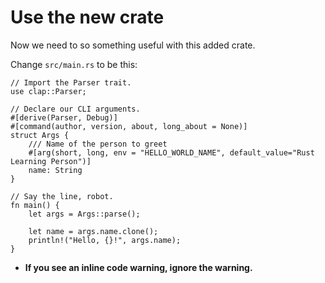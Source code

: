 # Use the new crate

Now we need to so something useful with this added crate.

Change `src/main.rs` to be this:

```rust,ignore
// Import the Parser trait.
use clap::Parser;

// Declare our CLI arguments.
#[derive(Parser, Debug)]
#[command(author, version, about, long_about = None)]
struct Args {
    /// Name of the person to greet
    #[arg(short, long, env = "HELLO_WORLD_NAME", default_value="Rust Learning Person")]
    name: String
}

// Say the line, robot.
fn main() {
    let args = Args::parse();

    let name = args.name.clone();
    println!("Hello, {}!", args.name);
}
```

- **If you see an inline code warning, ignore the warning.**
